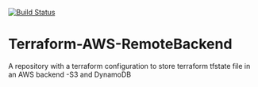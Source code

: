 [![Build Status](https://littlecoding.visualstudio.com/Open-Project/_apis/build/status/kunduso.Terraform-AWS-RemoteBackend?branchName=main)](https://littlecoding.visualstudio.com/Open-Project/_build/latest?definitionId=19&branchName=main)
# Terraform-AWS-RemoteBackend
A repository with a terraform configuration to store terraform tfstate file in an AWS backend -S3 and DynamoDB
